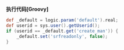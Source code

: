 <p class="panel-title"><b>执行代码[Groovy]</b></p>

```groovy
def _default = logic.param('default').real;
def userid = sys.user().getUserid();
if (userid == _default.get('create_man')) {
    _default.set('srfreadonly', false);
}

```
